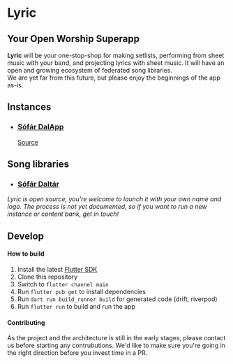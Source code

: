 # Lyric

## Your Open Worship Superapp

**Lyric** will be your one-stop-shop for making setlists, performing from sheet music with your band, and projecting lyrics with sheet music.
It will have an open and growing ecosystem of federated song libraries.\
We are yet far from this future, but please enjoy the beginnings of the app as-is.

## Instances

- ### [Sófár DalApp](https://app.sofarkotta.hu/)
  [Source](https://github.com/reformatus/lyric/)

## Song libraries
- ### [Sófár Daltár](https://sofarkotta.hu/)

*Lyric is open source, you're welcome to launch it with your own name and logo. The process is not yet documented, so if you want to run a new instance or content bank, get in touch!*

## Develop

#### How to build

1. Install the latest [Flutter SDK](https://docs.flutter.dev/get-started/install)
2. Clone this repository
3. Switch to `flutter channel main`
4. Run `flutter pub get` to install dependencies
5. Run `dart run build_runner build` for generated code (drift, riverpod)
6. Run `flutter run` to build and run the app

#### Contributing

As the project and the architecture is still in the early stages, please contact us before starting any contrubutions.
We'd like to make sure you're going in the right direction before you invest time in a PR.
